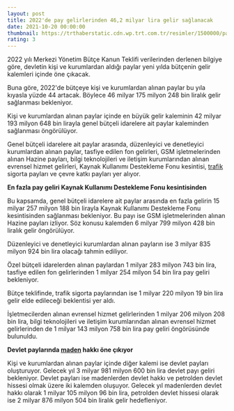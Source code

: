 ```yaml
--- 
layout: post
title: 2022'de pay gelirlerinden 46,2 milyar lira gelir sağlanacak
date: 2021-10-20 00:00:00
thumbnail: https://trthaberstatic.cdn.wp.trt.com.tr/resimler/1500000/para-vergi-1501882.jpg
rating: 3
---
```

<p>
	2022 yılı Merkezi Yönetim Bütçe Kanun Teklifi verilerinden derlenen bilgiye göre, devletin kişi ve kurumlardan aldığı paylar yeni yılda bütçenin gelir kalemleri içinde öne çıkacak.</p>
<p>
	Buna göre, 2022'de bütçeye kişi ve kurumlardan alınan paylar bu yıla kıyasla yüzde 44 artacak. Böylece 46 milyar 175 milyon 248 bin liralık gelir sağlanması bekleniyor.</p>
<p>
	Kişi ve kurumlardan alınan paylar içinde en büyük gelir kaleminin 42 milyar 193 milyon 648 bin lirayla genel bütçeli idarelere ait paylar kaleminden sağlanması öngörülüyor.</p>
<p>
	Genel bütçeli idarelere ait paylar arasında, düzenleyici ve denetleyici kurumlardan alınan paylar, tasfiye edilen fon gelirleri, GSM işletmelerinden alınan Hazine payları, bilgi teknolojileri ve iletişim kurumlarından alınan evrensel hizmet gelirleri, Kaynak Kullanımı Destekleme Fonu kesintisi, <a href="https://www.trthaber.com/etiket/trafik/" target="_blank">trafik</a> sigorta payları ve çevre katkı payları yer alıyor.</p>
<p>
	<strong>En fazla pay geliri Kaynak Kullanımı Destekleme Fonu kesintisinden</strong></p>
<p>
	Bu kapsamda, genel bütçeli idarelere ait paylar arasında en fazla gelirin 15 milyar 257 milyon 188 bin lirayla Kaynak Kullanımı Destekleme Fonu kesintisinden sağlanması bekleniyor. Bu payı ise GSM işletmelerinden alınan Hazine payları izliyor. Söz konusu kalemden 6 milyar 799 milyon 428 bin liralık gelir öngörülüyor.</p>
<p>
	Düzenleyici ve denetleyici kurumlardan alınan payların ise 3 milyar 835 milyon 924 bin lira olacağı tahmin ediliyor.</p>
<p>
	Özel bütçeli idarelerden alınan paylardan 1 milyar 283 milyon 743 bin lira, tasfiye edilen fon gelirlerinden 1 milyar 254 milyon 54 bin lira pay geliri bekleniyor.</p>
<p>
	Bütçe teklifinde, trafik sigorta paylarından ise 1 milyar 220 milyon 19 bin lira gelir elde edileceği beklentisi yer aldı.</p>
<p>
	İşletmecilerden alınan evrensel hizmet gelirlerinden 1 milyar 206 milyon 208 bin lira, bilgi teknolojileri ve iletişim kurumlarından alınan evrensel hizmet gelirlerinden de 1 milyar 143 milyon 758 bin lira pay geliri öngörüsünde bulunuldu.</p>
<p>
	<strong>Devlet paylarında <a href="https://www.trthaber.com/etiket/maden/" target="_blank">maden</a> hakkı öne çıkıyor</strong></p>
<p>
	Kişi ve kurumlardan alınan paylar içinde diğer kalemi ise devlet payları oluşturuyor. Gelecek yıl 3 milyar 981 milyon 600 bin lira devlet payı geliri bekleniyor. Devlet payları ise madenlerden devlet hakkı ve petrolden devlet hissesi olmak üzere iki kalemden oluşuyor. Gelecek yıl madenlerden devlet hakkı olarak 1 milyar 105 milyon 96 bin lira, petrolden devlet hissesi olarak ise 2 milyar 876 milyon 504 bin liralık gelir hedefleniyor.</p>